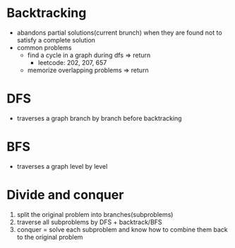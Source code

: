# Backtracking
- abandons partial solutions(current brunch) when they are found not to satisfy a complete solution
- common problems
    - find a cycle in a graph during dfs => return
        - leetcode: 202, 207, 657
    - memorize overlapping problems => return

# DFS
- traverses a graph branch by branch before backtracking

# BFS
- traverses a graph level by level

# Divide and conquer
1. split the original problem into branches(subproblems)
2. traverse all subproblems by DFS + backtrack/BFS 
3. conquer = solve each subproblem and know how to combine them back to the original problem